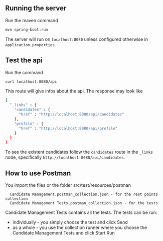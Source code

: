 ## Running the server
Run the maven command
```sh
mvn spring-boot:run
```
The server will run on `localhost:8080` unless configured otherwise in `application.properties`.
## Test the api

Run the command
```sh
curl localhost:8080/api
```
This route will give infos about the api. The response may look like
```sh
{
  "_links" : {
    "candidates" : {
      "href" : "http://localhost:8080/api/candidates"
    },
    "profile" : {
      "href" : "http://localhost:8080/api/profile"
    }
  }
}
```
To see the existent candidates follow the `candidates` route in the `_links` node, specifically `http://localhost:8080/api/candidates`.

## How to use Postman

You import the files or the folder src/test/resources/postman
```
  Candidate Management.postman_collection.json - for the rest points collection
  Candidate Management Tests.postman_collection.json - for the tests
```
Candidate Management Tests contains all the tests. The tests can be run:
- individually - you simply choose the test and click Send
- as a whole - you use the collection runner where you choose the Candidate Management Tests and click Start Run